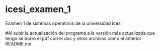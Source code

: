 # icesi_examen_1
Examen 1 de sistemas operativos de la universidad Icesi


#Al subir la actualización del programa a la versión más actualizada que tengo se borro el pdf con el doc y otros archivos como el anterior README.md
